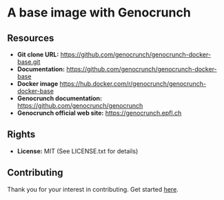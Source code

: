 A base image with Genocrunch
============================

## Resources

- **Git clone URL:** https://github.com/genocrunch/genocrunch-docker-base.git
- **Documentation:** https://github.com/genocrunch/genocrunch-docker-base
- **Docker image** https://hub.docker.com/r/genocrunch/genocrunch-docker-base
- **Genocrunch documentation:** https://github.com/genocrunch/genocrunch
- **Genocrunch official web site:** https://genocrunch.epfl.ch

## Rights

- **License:** MIT (See LICENSE.txt for details)

## Contributing

Thank you for your interest in contributing. Get started [here](https://github.com/genocrunch/genocrunch-docker-base/CONTRIBUTING.md).
